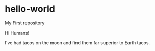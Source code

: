 # hello-world
My First repository

Hi Humans!

I've had tacos on the moon and find them far superior to Earth tacos.
